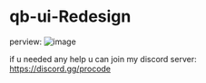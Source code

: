 # qb-ui-Redesign


perview:
![image](https://github.com/user-attachments/assets/dd77a819-ce65-43ae-8fee-1c4d0b0a974f)

if u needed any help u can join my discord server: https://discord.gg/procode
